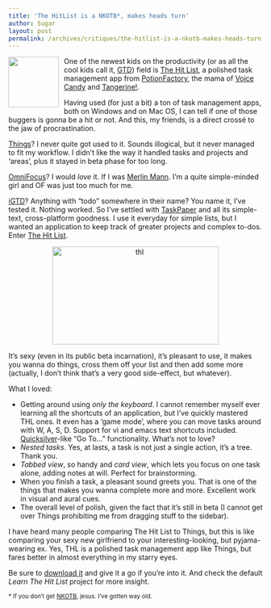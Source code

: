 ```yaml
---
title: 'The HitList is a NKOTB*, makes heads turn'
author: Sugar
layout: post
permalink: /archives/critiques/the-hitlist-is-a-nkotb-makes-heads-turn
---
```

<img style="float: left; margin: 0 10px 0 0;" title="The Hit List by PotionFactory" src="http://farm4.static.flickr.com/3194/3103704073_76547b468e_t.jpg" alt="" width="100" height="100" />One of the newest kids on the productivity (or as all the cool kids call it, [GTD][1]) field is [The Hit List][2], a polished task management app from [PotionFactory][3], the mama of [Voice Candy][4] and [Tangerine!][5].

Having used (for just a bit) a ton of task management apps, both on Windows and on Mac OS, I can tell if one of those buggers is gonna be a hit or not. And this, my friends, is a direct crossé to the jaw of procrastination.

[Things][6]? I never quite got used to it. Sounds illogical, but it never managed to fit my workflow. I didn&#8217;t like the way it handled tasks and projects and &#8216;areas&#8217;, plus it stayed in beta phase for too long.

[OmniFocus][7]? I would *love* it. If I was [Merlin Mann][8]. I&#8217;m a quite simple-minded girl and OF was just too much for me.

[iGTD][9]? Anything with &#8220;todo&#8221; somewhere in their name? You name it, I&#8217;ve tested it. Nothing worked. So I&#8217;ve settled with [TaskPaper][10] and all its simple-text, cross-platform goodness. I use it everyday for simple lists, but I wanted an application to keep track of greater projects and complex to-dos. Enter [The Hit List][2].

<p style="text-align: center;">
  <a href="http://blog.sugarenia.com/wp-content/uploads/2009/01/thl.png"><img class="size-thumbnail wp-image-830 aligncenter" title="thl" src="http://blog.sugarenia.com/wp-content/uploads/2009/01/thl-330x194.png" alt="thl" width="330" height="194" /></a>
</p>

It&#8217;s sexy (even in its public beta incarnation), it&#8217;s pleasant to use, it makes you wanna do things, cross them off your list and then add some more (actually, I don&#8217;t think that&#8217;s a very good side-effect, but whatever).

What I loved:

*   Getting around using *only the keyboard*. I cannot remember myself ever learning all the shortcuts of an application, but I&#8217;ve quickly mastered THL ones. It even has a &#8216;game mode&#8217;, where you can move tasks around with W, A, S, D. Support for vi and emacs text shortcuts included. <a href="http://www.blacktree.com/" target="_blank">Quicksilver</a>-like &#8220;Go To&#8230;&#8221; functionality. What&#8217;s not to love?
*   *Nested tasks*. Yes, at lasts, a task is not just a single action, it&#8217;s a tree. Thank you.
*   *Tabbed view*, so handy and *card view*, which lets you focus on one task alone, adding notes at will. Perfect for brainstorming.
*   When you finish a task, a pleasant sound greets you. That is one of the things that makes you wanna complete more and more. Excellent work in visual and aural cues.
*   The overall level of polish, given the fact that it&#8217;s still in beta (I cannot get over Things prohibiting me from dragging stuff to the sidebar).

I have heard many people comparing The Hit List to Things, but this is like comparing your sexy new girlfriend to your interesting-looking, but pyjama-wearing ex. Yes, THL is a polished task management app like Things, but fares better in almost everything in my starry eyes.

Be sure to [download it][11] and give it a go if you&#8217;re into it. And check the default *Learn The Hit List* project for more insight.

<small>* If you don&#8217;t get <a title="NKOTB" href="http://en.wikipedia.org/wiki/NKOTB">NKOTB</a>, jesus. I&#8217;ve gotten way old.</small>

 [1]: http://en.wikipedia.org/wiki/GTD "What is GTD?"
 [2]: http://www.potionfactory.com/blog/2009/01/08/hit-list-public-preview
 [3]: http://www.potionfactory.com/
 [4]: http://www.potionfactory.com/voicecandy/
 [5]: http://www.potionfactory.com/tangerine/
 [6]: http://culturedcode.com/things/ "CulturedCode's Things"
 [7]: http://www.omnigroup.com/applications/omnifocus/
 [8]: http://www.merlinmann.com/
 [9]: http://www.igtd.pl/iGTD/
 [10]: http://www.hogbaysoftware.com/products/taskpaper
 [11]: http://www.potionfactory.com/thehitlist/download/ "Download The Hit List"
